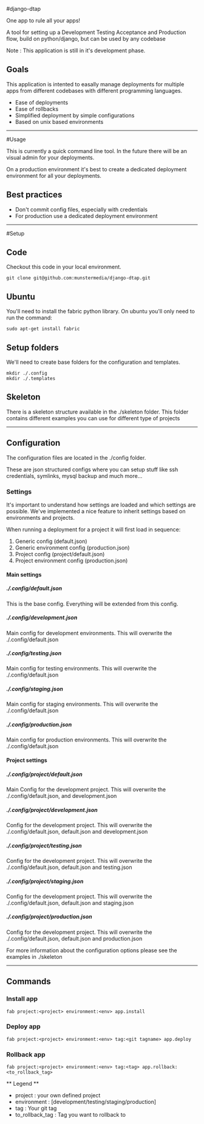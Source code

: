 #django-dtap

One app to rule all your apps!

A tool for setting up a Development Testing Acceptance and Production flow, build on python/django, but can be used by any codebase

Note : This application is still in it's development phase.

## Goals

This application is intented to easally manage deployments for multiple apps from different codebases with different programming languages.

- Ease of deployments
- Ease of rollbacks
- Simplified deployment by simple configurations
- Based on unix based environments

- - -
#Usage

This is currently a quick command line tool. In the future there will be an visual admin for your deployments.

On a production environment it's best to create a dedicated deployment environment for all your deployments.

## Best practices

- Don't commit config files, especially with credentials
- For production use a dedicated deployment environment 

- - -

#Setup

## Code

Checkout this code in your local environment.

```
git clone git@github.com:munstermedia/django-dtap.git
```

## Ubuntu

You'll need to install the fabric python library. On ubuntu you'll only need to run the command:

```
sudo apt-get install fabric
```

## Setup folders
We'll need to create base folders for the configuration and templates.

```
mkdir ./.config
mkdir ./.templates
```

## Skeleton

There is a skeleton structure available in the ./skeleton folder.
This folder contains different examples you can use for different type of projects

- - -

## Configuration
The configuration files are located in the ./config folder.

These are json structured configs where you can setup stuff like ssh credentials, symlinks, mysql backup and much more...

### Settings
It's important to understand how settings are loaded and which settings are possible.
We've implemented a nice feature to inherit settings based on environments and projects.

When running a deployment for a project it will first load in sequence:

1.    Generic config (default.json)
2.    Generic environment config (production.json)
3.    Project config (project/default.json)
4.    Project environment config (production.json)

#### Main settings

##### ./.config/default.json
This is the base config. Everything will be extended from this config.

##### ./.config/development.json
Main config for development environments. 
This will overwrite the ./.config/default.json

##### ./.config/testing.json
Main config for testing environments. 
This will overwrite the ./.config/default.json

##### ./.config/staging.json
Main config for staging environments. 
This will overwrite the ./.config/default.json

##### ./.config/production.json
Main config for production environments. 
This will overwrite the ./.config/default.json

#### Project settings

##### ./.config/*project*/default.json
Main Config for the development project. 
This will overwrite the ./.config/default.json, and development.json

##### ./.config/*project*/development.json
Config for the development project. 
This will overwrite the ./.config/default.json, default.json and development.json

##### ./.config/*project*/testing.json
Config for the development project. 
This will overwrite the ./.config/default.json, default.json and testing.json

##### ./.config/*project*/staging.json
Config for the development project. 
This will overwrite the ./.config/default.json, default.json and staging.json

##### ./.config/*project*/production.json
Config for the development project. 
This will overwrite the ./.config/default.json, default.json and production.json


For more information about the configuration options please see the examples in ./skeleton

- - -

## Commands


### Install app
	
```
fab project:<project> environment:<env> app.install
```

### Deploy app

```
fab project:<project> environment:<env> tag:<git tagname> app.deploy
```


### Rollback app

```
fab project:<project> environment:<env> tag:<tag> app.rollback:<to_rollback_tag>
```

** Legend **

- project : your own defined project
- environment : [development/testing/staging/production]
- tag : Your git tag
- to_rollback_tag : Tag you want to rollback to